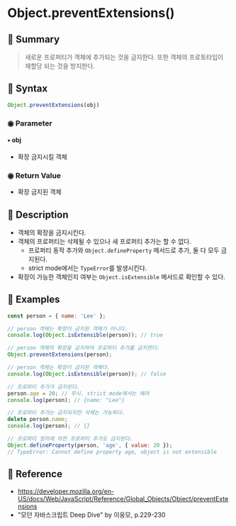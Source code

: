 # Object.preventExtensions()
## 📌 Summary
> 새로운 프로퍼티가 객체에 추가되는 것을 금지한다. 또한 객체의 프로토타입이 재할당 되는 것을 방지한다.
## 📌 Syntax
```js
Object.preventExtensions(obj)
```
### ◉ Parameter
#### ▪︎ obj
- 확장 금지시킬 객체
### ◉ Return Value
- 확장 금지된 객체
## 📌 Description
- 객체의 확장을 금지시킨다.
- 객체의 프로퍼티는 삭제될 수 있으나 새 프로퍼티 추가는 할 수 없다.
	- 프로퍼티 동작 추가와 `Object.defineProperty` 메서드로 추가, 둘 다 모두 금지된다.
	- strict mode에서는 `TypeError`를 발생시킨다.
- 확장이 가능한 객체인지 여부는 `Object.isExtensible` 메서드로 확인할 수 있다.
## 📌 Examples
```js
const person = { name: 'Lee' };

// person 객체는 확장이 금지된 객체가 아니다.
console.log(Object.isExtensible(person)); // true

// person 객체의 확장을 금지하여 프로퍼티 추가를 금지한다.
Object.preventExtensions(person);

// person 객체는 확장이 금지된 객체다.
console.log(Object.isExtensible(person)); // false

// 프로퍼티 추가가 금지된다.
person.age = 20; // 무시. strict mode에서는 에러
console.log(person); // {name: "Lee"}

// 프로퍼티 추가는 금지되지만 삭제는 가능하다.
delete person.name;
console.log(person); // {}

// 프로퍼티 정의에 의한 프로퍼티 추가도 금지된다.
Object.defineProperty(person, 'age', { value: 20 });
// TypeError: Cannot define property age, object is not extensible
```
## 📌 Reference
- https://developer.mozilla.org/en-US/docs/Web/JavaScript/Reference/Global_Objects/Object/preventExtensions
- "모던 자바스크립트 Deep Dive" by 이웅모, p.229-230